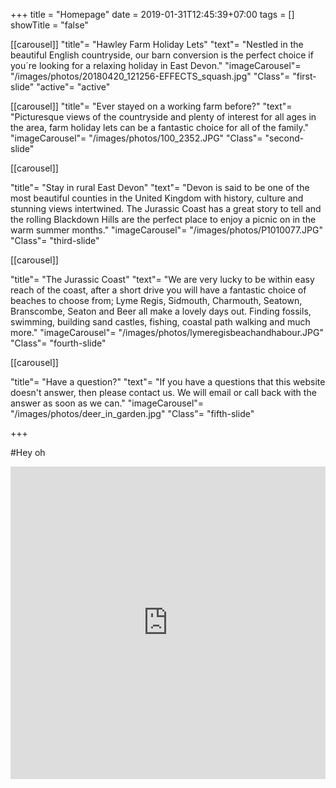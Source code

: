 +++
title = "Homepage"
date = 2019-01-31T12:45:39+07:00
tags = []
showTitle = "false"


[[carousel]]
"title"= "Hawley Farm Holiday Lets"
"text"= "Nestled in the beautiful English countryside, our barn conversion is the perfect choice if you´re looking for a relaxing holiday in East Devon."
"imageCarousel"= "/images/photos/20180420_121256-EFFECTS_squash.jpg"
"Class"= "first-slide"
"active"= "active"

[[carousel]]
"title"= "Ever stayed on a working farm before?"
"text"= "Picturesque views of the countryside and plenty of interest for all ages in the area, farm holiday lets can be a fantastic choice for all of the family."
"imageCarousel"= "/images/photos/100_2352.JPG"
"Class"= "second-slide"

[[carousel]]


"title"= "Stay in rural East Devon"
"text"= "Devon is said to be one of the most beautiful counties in the United Kingdom with history, culture and stunning views intertwined. The Jurassic Coast has a great story to tell and the rolling Blackdown Hills are the perfect place to enjoy a picnic on in the warm summer months."
"imageCarousel"= "/images/photos/P1010077.JPG"
"Class"= "third-slide"

[[carousel]]

"title"= "The Jurassic Coast"
"text"= "We are very lucky to be within easy reach of the coast, after a short drive you will have a fantastic choice of beaches to choose from; Lyme Regis, Sidmouth, Charmouth, Seatown, Branscombe, Seaton and Beer all make a lovely days out. Finding fossils, swimming, building sand castles, fishing, coastal path walking and much more."
"imageCarousel"= "/images/photos/lymeregisbeachandhabour.JPG"
"Class"= "fourth-slide"

[[carousel]]

"title"= "Have a question?"
"text"= "If you have a questions that this website doesn't answer, then please contact us. We will email or call back with the answer as soon as we can."
"imageCarousel"= "/images/photos/deer_in_garden.jpg"
"Class"= "fifth-slide"


+++

#Hey oh

<iframe width="100%" height="500" src="https://my.matterport.com/show/?m=PFyRT2X5moe" frameborder="0" allowfullscreen></iframe>
